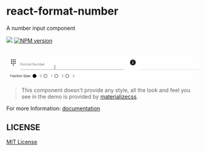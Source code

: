 # react-format-number
A number input component

![](http://img.shields.io/badge/bower_module-v1.1.0-green.svg)
[![NPM version][npm-image]][npm-url]


![](https://raw.githubusercontent.com/leftstick/react-format-number/master/docs/demo.gif)

> This component doesn't provide any style, all the look and feel you see in the demo is provided by [materializecss](http://materializecss.com/).


For more Information: [documentation](http://leftstick.github.io/react-format-number/)



## LICENSE ##

[MIT License](https://raw.githubusercontent.com/leftstick/react-format-number/master/LICENSE)


[npm-url]: https://npmjs.org/package/react-format-number
[npm-image]: https://badge.fury.io/js/react-format-number.png
